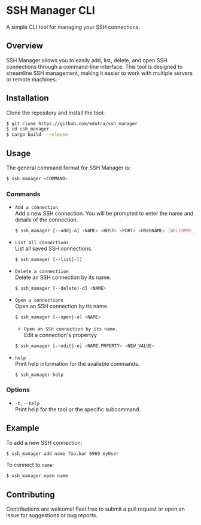 # SSH Manager CLI

A simple CLI tool for managing your SSH connections.

## Overview

SSH Manager allows you to easily add, list, delete, and open SSH connections through a command-line interface. This tool is designed to streamline SSH management, making it easier to work with multiple servers or remote machines.

## Installation

Clone the repository and install the tool:

```bash
$ git clone https://github.com/edutra/ssh_manager
$ cd ssh_manager
$ cargo build --release
```

## Usage

The general command format for SSH Manager is:

```bash
$ ssh_manager <COMMAND>
```

### Commands

- `Add a connection`\
  Add a new SSH connection. You will be prompted to enter the name and details of the connection.

  ```bash
  $ ssh_manager [--add|-a] <NAME> <HOST> <PORT> <USERNAME> [WELCOMME_MESSAGE]
  ```

- `List all connections`\
  List all saved SSH connections.

  ```bash
  $ ssh_manager [--list|-l]
  ```

- `Delete a connectiion`\
  Delete an SSH connection by its name.

  ```bash
  $ ssh_manager [--delete|-d] <NAME>
  ```

- `Open a connectionn`\
  Open an SSH connection by its name.

  ```bash
  $ ssh_manager [--open|-o] <NAME>
  ```

  - `Open an SSH connection by its name.`\
  Edit a connection's propertyy
  ```bash
  $ ssh_manager [--edit|-e] <NAME.PRPERTY> <NEW_VALUE>
  ```


- `help`\
  Print help information for the available commands.

  ```bash
  $ ssh_manager help
  ```

### Options

- `-h`, `--help`\
  Print help for the tool or the specific subcommand.

## Example

To add a new SSH connection:

```bash
$ ssh_manager add name foo.bar 6969 myUser
```

To connect to `name`:

```bash
$ ssh_manager open name
```

## Contributing

Contributions are welcome! Feel free to submit a pull request or open an issue for suggestions or bug reports.

